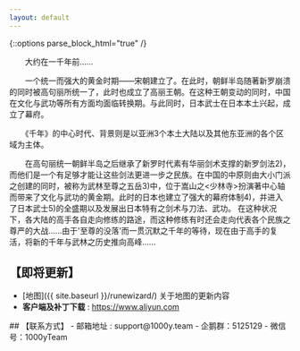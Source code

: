 ```yaml
---
layout: default
---
```


{::options parse_block_html="true" /}

<div style="max-width:600px;">

  <section>

　　大约在一千年前……

　　一个统一而强大的黄金时期――宋朝建立了。在此时，朝鲜半岛随著新罗崩溃的同时被高句丽所统一了，此时也成立了高丽王朝。在这种王朝变动的同时，中国在文化与武功等所有方面均面临转换期。与此同时，日本武士在日本本土兴起，成立了幕府。

　　《千年》的中心时代、背景则是以亚洲3个本土大陆以及其他东亚洲的各个区域为主体。

　　在高句丽统一朝鲜半岛之后继承了新罗时代素有华丽剑术支撑的新罗剑法2)，而他们是一个有足够才能让这些剑法更进一步之民族。在中国的中原则由大小门派之创建的同时，被称为武林至尊之五岳3)中，位于嵩山之<少林寺>扮演著中心轴而带来了文化与武功的黄金期。此时的日本也建立了强大的幕府体制4)，并进入了日本武士5)的全盛期以及发展出日本特有之剑术与刀法、武功。 在这种状况下，各大陆的高手各自走向修练的路途，而这种修练有时还会走向代表各个民族之尊严的大战......由于'至尊的没落'而一贯沉默之千年的等待，现在由于高手的复活，将新的千年与武林之历史推向高峰......

<!-- - [Item Bonuses]({{ site.baseurl }}/wiki/itemswith.html) : this page lists all the Diablo 2 items grouped by their magical properties. For example you can see [all the items with Crushing Blow]({{ site.baseurl }}/wiki/itemswith.html#crush), sorting in descending order. This page may be useful if you are planning some builds!

- [Runewizard]({{ site.baseurl }}/runewizard/index.html) : a convenient little app that lets you quickly find out what runewords you can make with the runes you have found.

- **Weapons** : those pages lists weapons sorted by base weapon speed, you can then match the weapon speed in the "IAS Breakpoint" table that follows, and see what are the minimum IAS (Increased Attack Speed) required to reach faster attack animations. _Please note the IAS Breakpoint tables were made specifically for the Amazon._ While the base weapon speeds are the same for all characters, the actual attack speeds will vary from class to class.

<div style="margin:0 0 2rem;"></div> -->


## 【即将更新】

- [地图]({{ site.baseurl }}/runewizard/) 关于地图的更新内容
- **客户端及补丁下载** : https://www.aliyun.com

</section>

<section>
## 【联系方式】
- 邮箱地址 : support@1000y.team
- 企鹅群：5125129
- 微信号：1000yTeam
</section>

</div>
